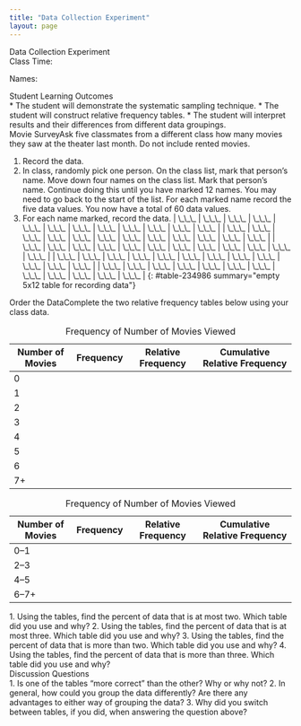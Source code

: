 ```yaml
---
title: "Data Collection Experiment"
layout: page
---
```



<div data-type="note" class="statistics lab" data-label="" markdown="1">
<div data-type="title">
Data Collection Experiment
</div>
Class Time:

Names:

<div data-type="list" id="element-293" markdown="1">
<div data-type="title">
Student Learning Outcomes
</div>
* The student will demonstrate the systematic sampling technique.
* The student will construct relative frequency tables.
* The student will interpret results and their differences from different data groupings.

</div>
<span data-type="title">Movie Survey</span>Ask five classmates from a different class how many movies they saw at the theater last month. Do not include rented movies.

1.  Record the data.
2.  In class, randomly pick one person. On the class list, mark that person’s name. Move down four names on the class list. Mark that person’s name. Continue doing this until you have marked 12 names. You may need to go back to the start of the list. For each marked name record the five data values. You now have a total of 60 data values.
3.  For each name marked, record the data.
    | \\\_\\\_\\\_ | \\\_\\\_\\\_ | \\\_\\\_\\\_ | \\\_\\\_\\\_ | \\\_\\\_\\\_ | \\\_\\\_\\\_ | \\\_\\\_\\\_ | \\\_\\\_\\\_ | \\\_\\\_\\\_ | \\\_\\\_\\\_ | \\\_\\\_\\\_ | \\\_\\\_\\\_ |
    | \\\_\\\_\\\_ | \\\_\\\_\\\_ | \\\_\\\_\\\_ | \\\_\\\_\\\_ | \\\_\\\_\\\_ | \\\_\\\_\\\_ | \\\_\\\_\\\_ | \\\_\\\_\\\_ | \\\_\\\_\\\_ | \\\_\\\_\\\_ | \\\_\\\_\\\_ | \\\_\\\_\\\_ |
    | \\\_\\\_\\\_ | \\\_\\\_\\\_ | \\\_\\\_\\\_ | \\\_\\\_\\\_ | \\\_\\\_\\\_ | \\\_\\\_\\\_ | \\\_\\\_\\\_ | \\\_\\\_\\\_ | \\\_\\\_\\\_ | \\\_\\\_\\\_ | \\\_\\\_\\\_ | \\\_\\\_\\\_ |
    | \\\_\\\_\\\_ | \\\_\\\_\\\_ | \\\_\\\_\\\_ | \\\_\\\_\\\_ | \\\_\\\_\\\_ | \\\_\\\_\\\_ | \\\_\\\_\\\_ | \\\_\\\_\\\_ | \\\_\\\_\\\_ | \\\_\\\_\\\_ | \\\_\\\_\\\_ | \\\_\\\_\\\_ |
    | \\\_\\\_\\\_ | \\\_\\\_\\\_ | \\\_\\\_\\\_ | \\\_\\\_\\\_ | \\\_\\\_\\\_ | \\\_\\\_\\\_ | \\\_\\\_\\\_ | \\\_\\\_\\\_ | \\\_\\\_\\\_ | \\\_\\\_\\\_ | \\\_\\\_\\\_ | \\\_\\\_\\\_ |
    {: #table-234986 summary="empty 5x12 table for recording data"}

<span data-type="title">Order the Data</span>Complete the two relative frequency tables below using your class data.

<table id="id9610791234" summary="This table provides a blank template for recording the results of the previously conducted survey. The first column contains the exact number of movies watched, the second column contains the frequency, the third column contains the relative frequency, and the fourth column contains the cumulative relative frequency. Only the first column is completed."><caption><span data-type="title">Frequency of Number of Movies Viewed</span></caption><thead>
<tr>
<th>Number of Movies</th>
<th>Frequency</th>
<th>Relative Frequency</th>
<th>Cumulative Relative Frequency</th>
</tr>
</thead><tbody>
<tr>
<td><span class="normal" data-effect="normal">0</span></td>
<td />
<td />
<td />
</tr>
<tr>
<td>1</td>
<td />
<td />
<td />
</tr>
<tr>
<td>2</td>
<td />
<td />
<td />
</tr>
<tr>
<td>3</td>
<td />
<td />
<td />
</tr>
<tr>
<td>4</td>
<td />
<td />
<td />
</tr>
<tr>
<td>5</td>
<td />
<td />
<td />
</tr>
<tr>
<td>6</td>
<td />
<td />
<td />
</tr>
<tr>
<td>7+</td>
<td />
<td />
<td />
</tr>
</tbody></table>
<table id="id10778923248" summary="Similar to the previous table, this is a blank template for recording the results of the previously conducted survey. The first column presents a range of number of movies watched, the second column contains the frequency, the third column contains the relative frequency, and the fourth column contains the cumulative relative frequency. Only the first column is completed."><caption><span data-type="title">Frequency of Number of Movies Viewed</span></caption><thead>
<tr>
<th>Number of Movies</th>
<th>Frequency</th>
<th>Relative Frequency</th>
<th>Cumulative Relative Frequency</th>
</tr>
</thead><tbody>
<tr>
<td>0–1</td>
<td />
<td />
<td />
</tr>
<tr>
<td>2–3</td>
<td />
<td />
<td />
</tr>
<tr>
<td>4–5</td>
<td />
<td />
<td />
</tr>
<tr>
<td>6–7+</td>
<td />
<td />
<td />
</tr>
</tbody></table>
1.  Using the tables, find the percent of data that is at most two. Which table did you use and why?
2.  Using the tables, find the percent of data that is at most three. Which table did you use and why?
3.  Using the tables, find the percent of data that is more than two. Which table did you use and why?
4.  Using the tables, find the percent of data that is more than three. Which table did you use and why?

<div data-type="list" id="list-23497695" markdown="1">
<div data-type="title">
Discussion Questions
</div>
1.  Is one of the tables “more correct” than the other? Why or why not?
2.  In general, how could you group the data differently? Are there any advantages to either way of grouping the data?
3.  Why did you switch between tables, if you did, when answering the question above?

</div>
</div>

